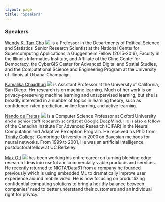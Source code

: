 ```yaml
---
layout: page
title: "Speakers"
---
```


### Speakers

[Wendy K. Tam Cho](http://cho.pol.illinois.edu/wendy/)
<img src="https://apps.atlas.illinois.edu/CVStorage/images/users/wendycho" class="speaker-left">
is a Professor in the Departments of Political Science and Statistics, Senior Research Scientist at the National Center for Supercomputing Applications, a Guggenheim Fellow (2015-2016), Faculty in the Illinois Informatics Institute, and Affiliate of the Cline Center for Democracy, the CyberGIS Center for Advanced Digital and Spatial Studies, and the Computational Science and Engineering Program at the University of Illinois at Urbana-Champaign.

[Kamalika Chaudhuri](http://cseweb.ucsd.edu/~kamalika/)
<img src="http://cseweb.ucsd.edu/~kamalika/kamalika.jpg" class="speaker-right">
is Assistant Professor at the University of California, San Diego. Her research
is on machine learning. Much of her work is on privacy-preserving machine learning
and unsupervised learning, but she is broadly interested in a number of topics
in learning theory, such as confidence-rated prediction, online learning, and active learning.

[Nando de Freitas](http://www.cs.ubc.ca/~nando/)
<img src="http://www.cs.ubc.ca/~nando/photos/nandoParis2.JPG" class="speaker-left">
is a Computer Science Professor at Oxford University and a senior staff research scientist at [Google DeepMind](http://deepmind.com). He is also a fellow of the Canadian Institute For Advanced Research (CIFAR) in the Neural Computation and Adaptive Perception Program. He received his PhD from [Trinity College](http://www.trin.cam.ac.uk), Cambridge University in 2000 on Bayesian methods for neural networks. From 1999 to 2001, He was an artificial intelligence postdoctoral fellow at UC Berkeley.

[Max Ott](http://nrg.nicta.com.au/people/current/max-ott/)
<img src="http://tridentcom.org/2011/img/max.JPG" class="speaker-right">
has been working his entire career on turning bleeding edge research ideas into useful and commercially viable products and services. He recently returned to NICTA/Data61 from a company he founded previously which is using embedded ML to dramatically improve user experience around mobile video. He is now focusing on productizing confidential computing solutions to bring a healthy balance between companies' need to better understand their customers and an individual right for privacy.
